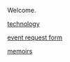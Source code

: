 Welcome. 

[technology](https://jotechcrew.github.io/technology)

[event request form](https://jotechcrew.github.io/request)

[memoirs](https://drive.google.com/file/d/1kAp6wqoqIdncwRssEXErg4sicuCy7nG1/view?usp=sharing)
